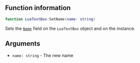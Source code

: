 ## Function information
```lua
function LuaTextBox:SetName(name: string)
```

Sets the [``Name``](./publicvar_Name.md) field on the ``LuaTextBox`` object and on the instance.

## Arguments
- ``name: string`` - The new name